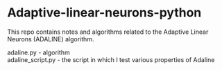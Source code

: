 Adaptive-linear-neurons-python
==============================  

This repo contains notes and algorithms related to the Adaptive Linear Neurons (ADALINE) algorithm.

adaline.py - algorithm  
adaline_script.py - the script in which I test various properties of Adaline
